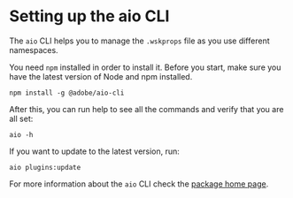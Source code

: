 # Setting up the aio CLI

The `aio` CLI helps you to manage the `.wskprops` file as you use different namespaces. 

You need `npm` installed in order to install it. Before you start, make sure you have the latest version of Node and npm installed.

```
npm install -g @adobe/aio-cli
```

After this, you can run help to see all the commands and verify that you are all set:

```
aio -h
```

If you want to update to the latest version, run:
```
aio plugins:update
```

For more information about the `aio` CLI check the [package home page](https://www.npmjs.com/package/@adobe/aio-cli).
